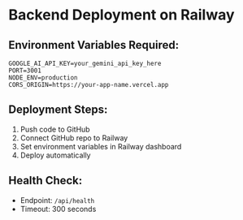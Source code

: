 # Backend Deployment on Railway

## Environment Variables Required:

```
GOOGLE_AI_API_KEY=your_gemini_api_key_here
PORT=3001
NODE_ENV=production
CORS_ORIGIN=https://your-app-name.vercel.app
```

## Deployment Steps:

1. Push code to GitHub
2. Connect GitHub repo to Railway
3. Set environment variables in Railway dashboard
4. Deploy automatically

## Health Check:
- Endpoint: `/api/health`
- Timeout: 300 seconds 